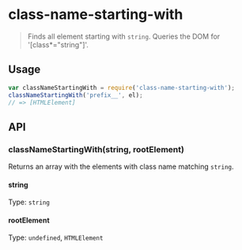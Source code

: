 # class-name-starting-with

> Finds all element starting with `string`. Queries the DOM for '[class*="string"]'.

## Usage

```js
var classNameStartingWith = require('class-name-starting-with');
classNameStartingWith('prefix__', el);
// => [HTMLElement]
```

## API

### classNameStartingWith(string, rootElement)

Returns an array with the elements with class name matching `string`.

#### string

Type: `string`

#### rootElement

Type: `undefined`, `HTMLElement`
